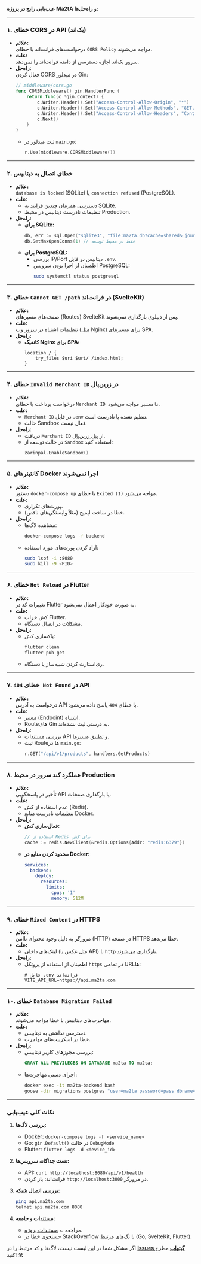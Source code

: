 **عیب‌یابی رایج در پروژه Ma2tA و راه‌حل‌ها:**

---

### **۱. خطای CORS در API (بک‌اند)**
- **علائم:**  
  درخواست‌های فرانت‌اند با خطای `CORS Policy` مواجه می‌شوند.
- **علت:**  
  سرور بک‌اند اجازه دسترسی از دامنه فرانت‌اند را نمی‌دهد.
- **راه‌حل:**  
  فعال کردن CORS در میدلور Gin:
  ```go
  // middleware/cors.go
  func CORSMiddleware() gin.HandlerFunc {
      return func(c *gin.Context) {
          c.Writer.Header().Set("Access-Control-Allow-Origin", "*")
          c.Writer.Header().Set("Access-Control-Allow-Methods", "GET, POST, PUT, DELETE")
          c.Writer.Header().Set("Access-Control-Allow-Headers", "Content-Type, Authorization")
          c.Next()
      }
  }
  ```
  - ثبت میدلور در `main.go`:
    ```go
    r.Use(middleware.CORSMiddleware())
    ```

---

### **۲. خطای اتصال به دیتابیس**
- **علائم:**  
  `database is locked` (SQLite) یا `connection refused` (PostgreSQL).
- **علت:**  
  - دسترسی همزمان چندین فرایند به SQLite.  
  - تنظیمات نادرست دیتابیس در محیط Production.
- **راه‌حل:**  
  - **برای SQLite:**  
    ```go
    db, err := sql.Open("sqlite3", "file:ma2ta.db?cache=shared&_journal_mode=WAL")
    db.SetMaxOpenConns(1) // فقط در محیط توسعه
    ```
  - **برای PostgreSQL:**  
    - بررسی IP/Port دیتابیس در فایل `.env`.  
    - اطمینان از اجرا بودن سرویس PostgreSQL:
      ```bash
      sudo systemctl status postgresql
      ```

---

### **۳. خطای `Cannot GET /path` در فرانت‌اند (SvelteKit)**
- **علائم:**  
  صفحه‌های مسیرهای (Routes) SvelteKit پس از دیپلوی بارگذاری نمی‌شوند.
- **علت:**  
  تنظیمات اشتباه در سرور وب (مثل Nginx) برای مسیرهای SPA.
- **راه‌حل:**  
  - **کانفیگ Nginx برای SPA:**
    ```nginx
    location / {
        try_files $uri $uri/ /index.html;
    }
    ```

---

### **۴. خطای `Invalid Merchant ID` در زرین‌پال**
- **علائم:**  
  درخواست پرداخت با خطای `Merchant ID نامعتبر` مواجه می‌شود.
- **علت:**  
  - `Merchant ID` در فایل `.env` تنظیم نشده یا نادرست است.  
  - حالت Sandbox فعال نیست.
- **راه‌حل:**  
  - دریافت `Merchant ID` از [پنل زرین‌پال](https://next.zarinpal.com).  
  - در حالت توسعه از `Sandbox` استفاده کنید:
    ```go
    zarinpal.EnableSandbox()
    ```

---

### **۵. کانتینرهای Docker اجرا نمی‌شوند**
- **علائم:**  
  دستور `docker-compose up` با خطای `Exited (1)` مواجه می‌شود.
- **علت:**  
  - پورت‌های تکراری.  
  - خطا در ساخت ایمیج (مثلاً وابستگی‌های ناقص).
- **راه‌حل:**  
  - مشاهده لاگ‌ها:
    ```bash
    docker-compose logs -f backend
    ```
  - آزاد کردن پورت‌های مورد استفاده:
    ```bash
    sudo lsof -i :8080
    sudo kill -9 <PID>
    ```

---

### **۶. خطای `Hot Reload` در Flutter**
- **علائم:**  
  تغییرات کد در Flutter به صورت خودکار اعمال نمی‌شود.
- **علت:**  
  - کش خراب Flutter.  
  - مشکلات در اتصال دستگاه.
- **راه‌حل:**  
  - پاکسازی کش:
    ```bash
    flutter clean
    flutter pub get
    ```
  - ری‌استارت کردن شبیه‌ساز یا دستگاه.

---

### **۷. خطای `404 Not Found` در API**
- **علائم:**  
  درخواست به آدرس API با خطای `404` پاسخ داده می‌شود.
- **علت:**  
  - مسیر (Endpoint) اشتباه.  
  - Routeهای Gin به درستی ثبت نشده‌اند.
- **راه‌حل:**  
  - بررسی مستندات API و تطبیق مسیرها.  
  - ثبت Routeها در `main.go`:
    ```go
    r.GET("/api/v1/products", handlers.GetProducts)
    ```

---

### **۸. عملکرد کند سرور در محیط Production**
- **علائم:**  
  تأخیر در پاسخگویی API یا بارگذاری صفحات.
- **علت:**  
  - عدم استفاده از کش (Redis).  
  - تنظیمات نادرست منابع Docker.
- **راه‌حل:**  
  - **فعال‌سازی کش:**  
    ```go
    // استفاده از Redis برای کش
    cache := redis.NewClient(&redis.Options{Addr: "redis:6379"})
    ```
  - **محدود کردن منابع در Docker:**
    ```yaml
    services:
      backend:
        deploy:
          resources:
            limits:
              cpus: '1'
              memory: 512M
    ```

---

### **۹. خطای `Mixed Content` در HTTPS**
- **علائم:**  
  مرورگر به دلیل وجود محتوای ناامن (HTTP) در صفحه HTTPS خطا می‌دهد.
- **علت:**  
  - لینک‌های داخلی (مثل عکس یا API) با `http` بارگذاری می‌شوند.
- **راه‌حل:**  
  - اطمینان از استفاده از پروتکل `https` در تمامی URLها:
    ```env
    # فایل .env فرانت‌اند
    VITE_API_URL=https://api.ma2ta.com
    ```

---

### **۱۰. خطای `Database Migration Failed`**
- **علائم:**  
  مهاجرت‌های دیتابیس با خطا مواجه می‌شوند.
- **علت:**  
  - دسترسی نداشتن به دیتابیس.  
  - خطا در اسکریپت‌های مهاجرت.
- **راه‌حل:**  
  - بررسی مجوزهای کاربر دیتابیس:
    ```sql
    GRANT ALL PRIVILEGES ON DATABASE ma2ta TO ma2ta;
    ```
  - اجرای دستی مهاجرت‌ها:
    ```bash
    docker exec -it ma2ta-backend bash
    goose -dir migrations postgres "user=ma2ta password=pass dbname=ma2ta sslmode=disable" up
    ```

---

### **نکات کلی عیب‌یابی**
1. **بررسی لاگ‌ها:**  
   - Docker: `docker-compose logs -f <service_name>`  
   - Go: `gin.Default()` در حالت `DebugMode`  
   - Flutter: `flutter logs -d <device_id>`

2. **تست جداگانه سرویس‌ها:**  
   - API: `curl http://localhost:8080/api/v1/health`  
   - فرانت‌اند: باز کردن `http://localhost:3000` در مرورگر.

3. **بررسی اتصال شبکه:**  
   ```bash
   ping api.ma2ta.com
   telnet api.ma2ta.com 8080
   ```

4. **مستندات و جامعه:**  
   - مراجعه به [مستندات پروژه](https://github.com/yourusername/Ma2ta/wiki).  
   - جستجوی خطا در StackOverflow با تگ‌های مرتبط (Go, SvelteKit, Flutter).

اگر مشکل شما در این لیست نیست، لاگ‌ها و کد مرتبط را در **[Issues گیتهاب](https://github.com/yourusername/Ma2tA/issues)** مطرح کنید! 🛠️